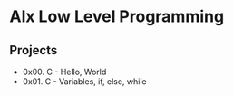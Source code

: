 # Alx Low Level Programming

## Projects

-   0x00. C - Hello, World
-   0x01. C - Variables, if, else, while

